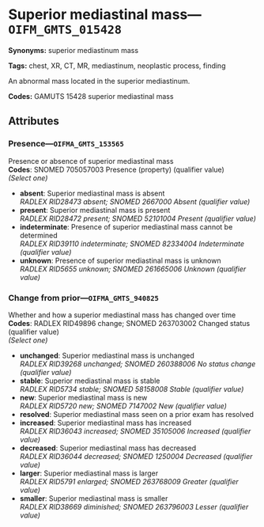 # Superior mediastinal mass—`OIFM_GMTS_015428`

**Synonyms:** superior mediastinum mass

**Tags:** chest, XR, CT, MR, mediastinum, neoplastic process, finding

An abnormal mass located in the superior mediastinum.

**Codes:** GAMUTS 15428 superior mediastinal mass

## Attributes

### Presence—`OIFMA_GMTS_153565`

Presence or absence of superior mediastinal mass  
**Codes**: SNOMED 705057003 Presence (property) (qualifier value)  
*(Select one)*

- **absent**: Superior mediastinal mass is absent  
_RADLEX RID28473 absent; SNOMED 2667000 Absent (qualifier value)_
- **present**: Superior mediastinal mass is present  
_RADLEX RID28472 present; SNOMED 52101004 Present (qualifier value)_
- **indeterminate**: Presence of superior mediastinal mass cannot be determined  
_RADLEX RID39110 indeterminate; SNOMED 82334004 Indeterminate (qualifier value)_
- **unknown**: Presence of superior mediastinal mass is unknown  
_RADLEX RID5655 unknown; SNOMED 261665006 Unknown (qualifier value)_

### Change from prior—`OIFMA_GMTS_940825`

Whether and how a superior mediastinal mass has changed over time  
**Codes**: RADLEX RID49896 change; SNOMED 263703002 Changed status (qualifier value)  
*(Select one)*

- **unchanged**: Superior mediastinal mass is unchanged  
_RADLEX RID39268 unchanged; SNOMED 260388006 No status change (qualifier value)_
- **stable**: Superior mediastinal mass is stable  
_RADLEX RID5734 stable; SNOMED 58158008 Stable (qualifier value)_
- **new**: Superior mediastinal mass is new  
_RADLEX RID5720 new; SNOMED 7147002 New (qualifier value)_
- **resolved**: Superior mediastinal mass seen on a prior exam has resolved  
- **increased**: Superior mediastinal mass has increased  
_RADLEX RID36043 increased; SNOMED 35105006 Increased (qualifier value)_
- **decreased**: Superior mediastinal mass has decreased  
_RADLEX RID36044 decreased; SNOMED 1250004 Decreased (qualifier value)_
- **larger**: Superior mediastinal mass is larger  
_RADLEX RID5791 enlarged; SNOMED 263768009 Greater (qualifier value)_
- **smaller**: Superior mediastinal mass is smaller  
_RADLEX RID38669 diminished; SNOMED 263796003 Lesser (qualifier value)_